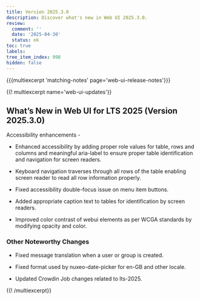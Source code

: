 ```yaml
---
title: Version 2025.3.0
description: Discover what's new in Web UI 2025.3.0.
review:
  comment: ''
  date: '2025-04-30'
  status: ok
toc: true
labels:
tree_item_index: 998
hidden: false
---
```


{{{multiexcerpt 'matching-notes' page='web-ui-release-notes'}}}

{{! multiexcerpt name='web-ui-updates'}}

## What’s New in Web UI for LTS 2025 (Version 2025.3.0)

Accessibility enhancements -

- Enhanced accessibility by adding proper role values for table, rows and columns and meaningful aria-label to ensure proper table identification and navigation for screen readers.

- Keyboard navigation traverses through all rows of the table enabling screen reader to read all row information properly.

- Fixed accessibility double-focus issue on menu item buttons.

- Added appropriate caption text to tables for identification by screen readers.

- Improved color contrast of webui elements as per WCGA standards by modifying opacity and color.

### Other Noteworthy Changes

- Fixed message translation when a user or group is created.<br/>

- Fixed format used by nuxeo-date-picker for en-GB and other locale.<br/>

- Updated Crowdin Job changes related to lts-2025.<br/>

{{! /multiexcerpt}}
